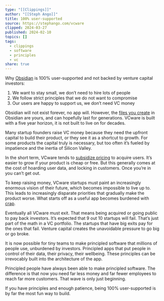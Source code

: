 ```yaml
---
type: "[[Clippings]]"
author: "[[Steph Ango]]"
title: 100% user-supported
source: https://stephango.com/vcware
clipped: 2024-03-27
published: 2024-02-10
topics: []
tags:
  - clippings
  - software
  - principles
  - vc
share: true
---
```


Why [Obsidian](https://stephango.com/obsidian) is 100% user-supported and not backed by venture capital investors:

1.  We want to stay small, we don’t need to hire lots of people
2.  We follow strict principles that we do not want to compromise
3.  Our users are happy to support us, we don’t need VC money

Obsidian will not exist forever, no app will. However, the [files you create](https://stephango.com/file-over-app) in Obsidian are yours, and can hopefully last for generations. VCware is built with a five year horizon, it is not built to live on for decades.

Many startup founders raise VC money because they need the upfront capital to build their product, or they see it as a shortcut to growth. For some products the capital truly is necessary, but too often it’s fueled by impatience and the inertia of Silicon Valley.

In the short term, VCware tends to [subsidize pricing](https://stephango.com/quality-software) to acquire users. It’s easier to grow if your product is cheap or free. But this generally comes at the cost of hoarding user data, and locking in customers. Once you’re in you can’t get out.

To keep raising money, VCware startups must paint an increasingly enormous vision of their future, which becomes impossible to live up to. This leads to increasingly disparate priorities that gradually make the product worse. What starts off as a useful app becomes burdened with [crap](https://en.wikipedia.org/wiki/Enshittification).

Eventually all VCware must exit. That means being acquired or going public to pay back investors. It’s expected that 9 out 10 startups will fail. That’s just part of the math in a VC portfolio. The startups that have big exits pay for the ones that fail. Venture capital creates the unavoidable pressure to go big or go broke.

It is now possible for tiny teams to make principled software that millions of people use, unburdened by investors. Principled apps that put people in control of their data, their privacy, their wellbeing. These principles can be irrevocably built into the architecture of the app.

Principled people have always been able to make principled software. The difference is that now you need far less money and far fewer employees to reach far more customers. That wave is only just beginning.

If you have principles and enough patience, being 100% user-supported is by far the most fun way to build.